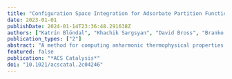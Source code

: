 ```yaml
---
title: "Configuration Space Integration for Adsorbate Partition Functions: The Effect of Anharmonicity on the Thermophysical Properties of CO–Pt(111) and CH3OH–Cu(111)"
date: 2023-01-01
publishDate: 2024-01-14T23:36:48.291638Z
authors: ["Katrín Blöndal", "Khachik Sargsyan", "David Bross", "Branko Ruscic", "C. Franklin Goldsmith"]
publication_types: ["2"]
abstract: "A method for computing anharmonic thermophysical properties for adsorbates on metal surfaces has been extended to include libration, or frustrated rotation. Classical phase space integration is used with Monte Carlo sampling of the configuration space to obtain the partition function of CO on Pt(111) and CH3OH on Cu(111). A minima-preserving neural network potential energy surrogate is used within the integration routines. Direct state counting using discrete variable representation is used to benchmark the results. We find that the phase space integration approach is in excellent agreement with the direct state counting results. Comparison with standard models such as the harmonic oscillator indicates that anharmonicity contributes significantly to the thermodynamic properties of CH3OH on Cu(111). We find that there is also a considerable difference between the harmonic oscillator and phase space integration for CO on Pt(111), although the discrepancy can largely be attributed to the presence of multiple binding sites within the unit cell. We demonstrate that a multisite harmonic oscillator model might be sufficient for CO–Pt(111). A more thorough description of the potential energy surface, which can be achieved with phase space integration, is necessary for weakly bound adsorbates such as CH3OH. The thermophysical properties were used to calculate free energies of adsorption on the respective metals, and subsequently the equilibrium constants and Langmuir isotherms in relevant temperature ranges. The results show that the choice of model to obtain partition functions greatly affects the resulting surface coverages in kinetic models."
featured: false
publication: "*ACS Catalysis*"
doi: "10.1021/acscatal.2c04246"
---
```



